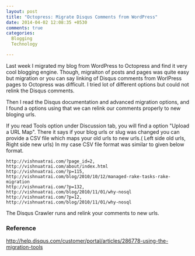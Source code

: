 ```yaml
---
layout: post
title: "Octopress: Migrate Disqus Comments from WordPress"
date: 2014-04-02 12:08:35 +0530
comments: true
categories:
  Blogging
  Technology 

---
```


Last week I migrated my blog from WordPress to Octopress and find it very cool blogging engine. Though, migraiton of posts and pages was quite easy but migration or you can say linking of Disqus comments from WorlPress pages to Octopress was difficult. I tried lot of different options but could not relink the Disqus comments.<!--more--> 


Then I read the Disqus documentation and advanced migration options, and I found a options using that we can relink our comments properly to new bloging urls.


If you read Tools option under Discussion tab, you will find a option "Upload a URL Map". There it says if your blog urls or slug was changed you can provide a CSV file which maps your old urls to new urls.( Left side old urls, Right side new urls)
In my case CSV file format was similar to given below format.


    http://vishnuatrai.com/?page_id=2, http://vishnuatrai.com/about/index.html
    http://vishnuatrai.com/?p=115, http://vishnuatrai.com/blog/2010/10/12/managed-rake-tasks-rake-migration
    http://vishnuatrai.com/?p=132, http://vishnuatrai.com/blog/2010/11/01/why-nosql
    http://vishnuatrai.com/?p=12, http://vishnuatrai.com/blog/2010/11/01/why-nosql


The Disqus Crawler runs and relink your comments to new urls.

### Reference
http://help.disqus.com/customer/portal/articles/286778-using-the-migration-tools
